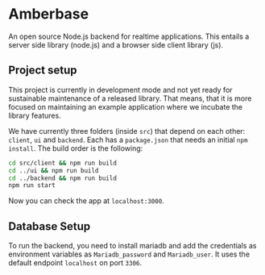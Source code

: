 # Amberbase

An open source Node.js backend for realtime applications. This entails a server side library (node.js) and a browser side client library (js).

## Project setup

This project is currently in development mode and not yet ready for sustainable maintenance of a released library. That means, that it is more focused on maintaining an example application where we incubate the library features.

We have currently three folders (inside `src`) that depend on each other: `client`, `ui` and `backend`. Each has a `package.json` that needs an initial `npm install`.
The build order is the following:

```sh
cd src/client && npm run build
cd ../ui && npm run build
cd ../backend && npm run build
npm run start
```

Now you can check the app at `localhost:3000`.

## Database Setup

To run the backend, you need to install mariadb and add the credentials as environment variables as `Mariadb_password` and `Mariadb_user`. It uses the default endpoint `localhost` on port `3306`.
